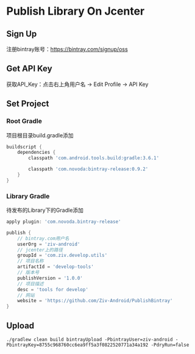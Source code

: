 # Publish Library On Jcenter

## Sign Up
注册bintray账号：https://bintray.com/signup/oss

## Get API Key
获取API_Key：点击右上角用户名 -> Edit Profile -> API Key

## Set Project
### Root Gradle
项目根目录build.gradle添加
```groovy
buildscript {
    dependencies {
        classpath 'com.android.tools.build:gradle:3.6.1'

        classpath 'com.novoda:bintray-release:0.9.2'
    }
}
```

### Library Gradle
待发布的Library下的Gradle添加
```groovy
apply plugin: 'com.novoda.bintray-release'

publish {
    // bintray.com用户名
    userOrg = 'ziv-android'
    // jcenter上的路径
    groupId = 'com.ziv.develop.utils'
    // 项目名称
    artifactId = 'develop-tools'
    // 版本号
    publishVersion = '1.0.0'
    // 项目描述
    desc = 'tools for develop'
    // 网站
    website = 'https://github.com/Ziv-Android/PublishBintray'
}
```
 
## Upload
`./gradlew clean build bintrayUpload -PbintrayUser=ziv-android -PbintrayKey=8755c968760cc6ea9ff5a3f0822520771a34a192 -PdryRun=false`
 